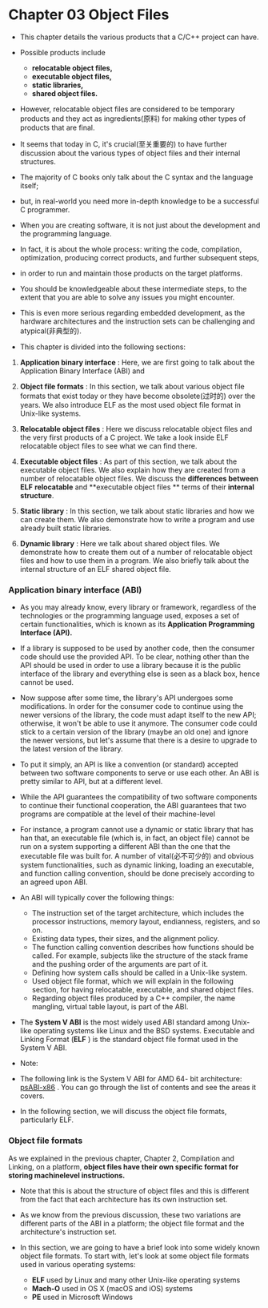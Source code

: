 # Chapter 03 Object Files

- This chapter details the various products that a C/C++ project can have.

- Possible products include 
    - **relocatable object files,**
    - **executable object files,**  
    - **static libraries,**  
    - **shared object files.**  

- However, relocatable object files are considered to be temporary products and 
they act as ingredients(原料) for making other types of products that are final.

- It seems that today in C, it's crucial(至关重要的) to have further discussion about the various
types of object files and their internal structures. 

- The majority of C books only talk about the C syntax and the language itself;

- but, in real-world you need more in-depth knowledge to be a successful C programmer.

- When you are creating software, it is not just about the development and the
programming language.

- In fact, it is about the whole process: writing the code,
compilation, optimization, producing correct products, and further subsequent
steps,
- in order to run and maintain those products on the target platforms.

- You should be knowledgeable about these intermediate steps, to the extent
that you are able to solve any issues you might encounter. 

- This is even more serious regarding embedded development, as the hardware architectures and the instruction sets can be challenging and atypical(非典型的).

- This chapter is divided into the following sections:

1. **Application binary interface** : Here, we are first going to talk about the
Application Binary Interface (ABI) and 

2. **Object file formats** : In this section, we talk about various object file
formats that exist today or they have become obsolete(过时的) over the years.
We also introduce ELF as the most used object file format in Unix-like systems.

3. **Relocatable object files** : Here we discuss relocatable object files and the
very first products of a C project. We take a look inside ELF relocatable
object files to see what we can find there. 

4. **Executable object files** : As part of this section, we talk about the
executable object files. We also explain how they are created from a
number of relocatable object files. We discuss the **differences between ELF** 
**relocatable**  and **executable object files **  terms of their **internal structure**.

5. **Static library** : In this section, we talk about static libraries and how we
can create them. We also demonstrate how to write a program and use
already built static libraries.

6. **Dynamic library** : Here we talk about shared object files. We demonstrate
how to create them out of a number of relocatable object files and how to
use them in a program. We also briefly talk about the internal structure of
an ELF shared object file.

### Application binary interface (ABI)

- As you may already know, every library or framework, regardless of the
technologies or the programming language used, exposes a set of certain
functionalities, which is known as its  **Application Programming Interface (API).** 

- If a library is supposed to be used by another code, then the consumer code
should use the provided API. To be clear, nothing other than the API should be
used in order to use a library because it is the public interface of the library and
everything else is seen as a black box, hence cannot be used.

- Now suppose after some time, the library's API undergoes some modifications.
In order for the consumer code to continue using the newer versions of the
library, the code must adapt itself to the new API; otherwise, it won't be able to
use it anymore. The consumer code could stick to a certain version of the library
(maybe an old one) and ignore the newer versions, but let's assume that there is
a desire to upgrade to the latest version of the library.


- To put it simply, an API is like a convention (or standard) accepted between
two software components to serve or use each other. An ABI is pretty similar
to API, but at a different level.

- While the API guarantees the compatibility of two software components to continue
their functional cooperation, the ABI guarantees that two programs are compatible at
the level of their machine-level

- For instance, a program cannot use a dynamic or static library that has han that,
an executable file (which is, in fact, an object file) cannot be run on a system
supporting a different ABI than the one that the executable file was built for.
A number of vital(必不可少的) and obvious system
functionalities, such as dynamic linking, loading an executable, and function calling
convention, should be done precisely according to an agreed upon ABI. 


- An ABI will typically cover the following things:
    -  The instruction set of the target architecture, which includes the processor
    instructions, memory layout, endianness, registers, and so on.
    - Existing data types, their sizes, and the alignment policy.
    - The function calling convention describes how functions should be called.
    For example, subjects like the structure of the stack frame and the pushing
    order of the arguments are part of it.
    - Defining how system calls should be called in a Unix-like system.
    - Used object file format, which we will explain in the following section,
    for having relocatable, executable, and shared object files.
    - Regarding object files produced by a C++ compiler, the name mangling,
    virtual table layout, is part of the ABI.

- The **System V ABI**  is the most widely used ABI standard among Unix-like
operating systems like Linux and the BSD systems. Executable and Linking
Format (**ELF** ) is the standard object file format used in the System V ABI.

- Note:
- The following link is the System V ABI for AMD 64-
bit architecture: [psABI-x86](https://www.uclibc.org/docs/psABI-x86_64.pdf) .
You can go through the list of contents and see the areas it covers.
- In the following section, we will discuss the object file formats, particularly ELF.

### Object file formats
As we explained in the previous chapter, Chapter 2, Compilation and Linking,
on a platform, **object files have their own specific format for storing machinelevel instructions.** 

- Note that this is about the structure of object files and this is
different from the fact that each architecture has its own instruction set.

- As we know from the previous discussion, these two variations are different parts of the
ABI in a platform; the object file format and the architecture's instruction set.

- In this section, we are going to have a brief look into some widely known object
file formats. To start with, let's look at some object file formats used in various
operating systems:
    - **ELF**     used by Linux and many other Unix-like operating systems
    - **Mach-O**  used in OS X (macOS and iOS) systems
    - **PE**  used in Microsoft Windows






